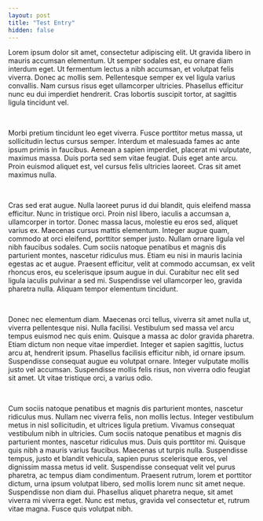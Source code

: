 ```yaml
---
layout: post
title: "Test Entry"
hidden: false
---
```

Lorem ipsum dolor sit amet, consectetur adipiscing elit. Ut gravida libero in mauris accumsan elementum. Ut semper sodales est, eu ornare diam interdum eget. Ut fermentum lectus a nibh accumsan, et volutpat felis viverra. Donec ac mollis sem. Pellentesque semper ex vel ligula varius convallis. Nam cursus risus eget ullamcorper ultricies. Phasellus efficitur nunc eu dui imperdiet hendrerit. Cras lobortis suscipit tortor, at sagittis ligula tincidunt vel.

<br>

Morbi pretium tincidunt leo eget viverra. Fusce porttitor metus massa, ut sollicitudin lectus cursus semper. Interdum et malesuada fames ac ante ipsum primis in faucibus. Aenean a sapien imperdiet, placerat mi vulputate, maximus massa. Duis porta sed sem vitae feugiat. Duis eget ante arcu. Proin euismod aliquet est, vel cursus felis ultricies laoreet. Cras sit amet maximus nulla.

<br>

Cras sed erat augue. Nulla laoreet purus id dui blandit, quis eleifend massa efficitur. Nunc in tristique orci. Proin nisl libero, iaculis a accumsan a, ullamcorper in tortor. Donec massa lacus, molestie eu eros sed, aliquet varius ex. Maecenas cursus mattis elementum. Integer augue quam, commodo at orci eleifend, porttitor semper justo. Nullam ornare ligula vel nibh faucibus sodales. Cum sociis natoque penatibus et magnis dis parturient montes, nascetur ridiculus mus. Etiam eu nisi in mauris lacinia egestas ac et augue. Praesent efficitur, velit at commodo accumsan, ex velit rhoncus eros, eu scelerisque ipsum augue in dui. Curabitur nec elit sed ligula iaculis pulvinar a sed mi. Suspendisse vel ullamcorper leo, gravida pharetra nulla. Aliquam tempor elementum tincidunt.

<br>

Donec nec elementum diam. Maecenas orci tellus, viverra sit amet nulla ut, viverra pellentesque nisi. Nulla facilisi. Vestibulum sed massa vel arcu tempus euismod nec quis enim. Quisque a massa ac dolor gravida pharetra. Etiam dictum non neque vitae imperdiet. Integer et sapien sagittis, luctus arcu at, hendrerit ipsum. Phasellus facilisis efficitur nibh, id ornare ipsum. Suspendisse consequat augue eu volutpat ornare. Integer vulputate mollis justo vel accumsan. Suspendisse mollis felis risus, non viverra odio feugiat sit amet. Ut vitae tristique orci, a varius odio.

<br>

Cum sociis natoque penatibus et magnis dis parturient montes, nascetur ridiculus mus. Nullam nec viverra felis, non mollis lectus. Integer vestibulum metus in nisl sollicitudin, et ultrices ligula pretium. Vivamus consequat vestibulum nibh in ultricies. Cum sociis natoque penatibus et magnis dis parturient montes, nascetur ridiculus mus. Duis quis porttitor mi. Quisque quis nibh a mauris varius faucibus. Maecenas ut turpis nulla. Suspendisse tempus, justo et blandit vehicula, sapien purus scelerisque eros, vel dignissim massa metus id velit. Suspendisse consequat velit vel purus pharetra, ac tempus diam condimentum. Praesent rutrum, lorem et porttitor dictum, urna ipsum volutpat libero, sed mollis lorem nunc sit amet neque. Suspendisse non diam dui. Phasellus aliquet pharetra neque, sit amet viverra mi viverra eget. Nunc est metus, gravida vel consectetur et, rutrum vitae magna. Fusce quis volutpat nibh.

<br>
<br>
<br>
<br> 
